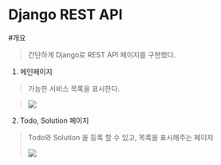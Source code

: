 # Django REST API

#개요
> 간단하게 Django로 REST API 페이지를 구현했다.


1. 메인페이지
> 가능한 서비스 목록을 표시한다.

> <img src="https://user-images.githubusercontent.com/50435560/188361049-88897657-03e4-488d-98db-3b3507a6609a.png">


2. Todo, Solution 페이지
>
> Todo와 Solution 을 등록 할 수 있고, 목록을 표시해주는 페이지
>
> <img src="https://user-images.githubusercontent.com/50435560/188361053-0bd2389e-1528-4d22-8846-bcc45d8d8842.png">
